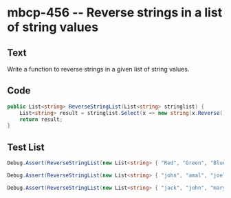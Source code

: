 # mbcp-456 -- Reverse strings in a list of string values

## Text

Write a function to reverse strings in a given list of string values.

## Code

```csharp
public List<string> ReverseStringList(List<string> stringlist) {
    List<string> result = stringlist.Select(x => new string(x.Reverse().ToArray())).ToList();
    return result;
}
```

## Test List

```csharp
Debug.Assert(ReverseStringList(new List<string> { "Red", "Green", "Blue", "White", "Black" }).SequenceEqual(new List<string> { "deR", "neerG", "eulB", "etihW", "kcalB" }));
```

```csharp
Debug.Assert(ReverseStringList(new List<string> { "john", "amal", "joel", "george" }).SequenceEqual(new List<string> { "nhoj", "lama", "leoj", "egroeg" }));
```

```csharp
Debug.Assert(ReverseStringList(new List<string> { "jack", "john", "mary" }).SequenceEqual(new List<string> { "kcaj", "nhoj", "yram" }));
```

